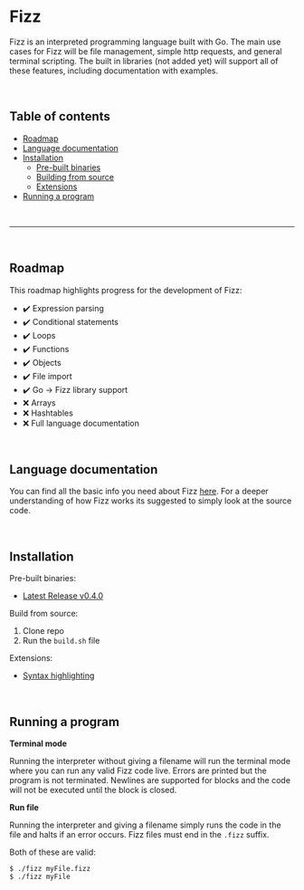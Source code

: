# **Fizz**

Fizz is an interpreted programming language built with Go. The main use cases for Fizz will be file management, simple http requests, and general terminal scripting. The built in libraries (not added yet) will support all of these features, including documentation with examples.

<br>

## Table of contents

- [Roadmap](#roadmap)
- [Language documentation](#language-documentation)
- [Installation](#installation)
  - [Pre-built binaries](#pre-built-binaries)
  - [Building from source](#building-from-source)
  - [Extensions](#extensions)
- [Running a program](#running-a-program)

<br>

---

<br>

## <a id="roadmap"></a> Roadmap

This roadmap highlights progress for the development of Fizz:

- ✔️ Expression parsing
- ✔️ Conditional statements
- ✔️ Loops
- ✔️ Functions
- ✔️ Objects
- ✔️ File import
- ✔️ Go -> Fizz library support
- ❌ Arrays
- ❌ Hashtables
- ❌ Full language documentation

<br>

## <a id="language-documentation"></a> Language documentation

You can find all the basic info you need about Fizz [here](./docs/lang.md). For a deeper understanding of how Fizz works its suggested to simply look at the source code.

<br>

## <a id="installation"></a> Installation

<a id="pre-built-binaries"></a> Pre-built binaries:

- [Latest Release v0.4.0](https://github.com/jesperkha/Fizz/releases/tag/v0.4.0)

<a id="building-from-source"></a> Build from source:

1. Clone repo
2. Run the `build.sh` file

<a id="extensions"></a> Extensions:

- [Syntax highlighting](https://github.com/jesperkha/fizz-extensions)

<br>

## <a id="running-a-program"></a> Running a program

**Terminal mode**

Running the interpreter without giving a filename will run the terminal mode where you can run any valid Fizz code live. Errors are printed but the program is not terminated. Newlines are supported for blocks and the code will not be executed until the block is closed.

**Run file**

Running the interpreter and giving a filename simply runs the code in the file and halts if an error occurs. Fizz files must end in the `.fizz` suffix.

Both of these are valid:

```console
$ ./fizz myFile.fizz
$ ./fizz myFile
```
